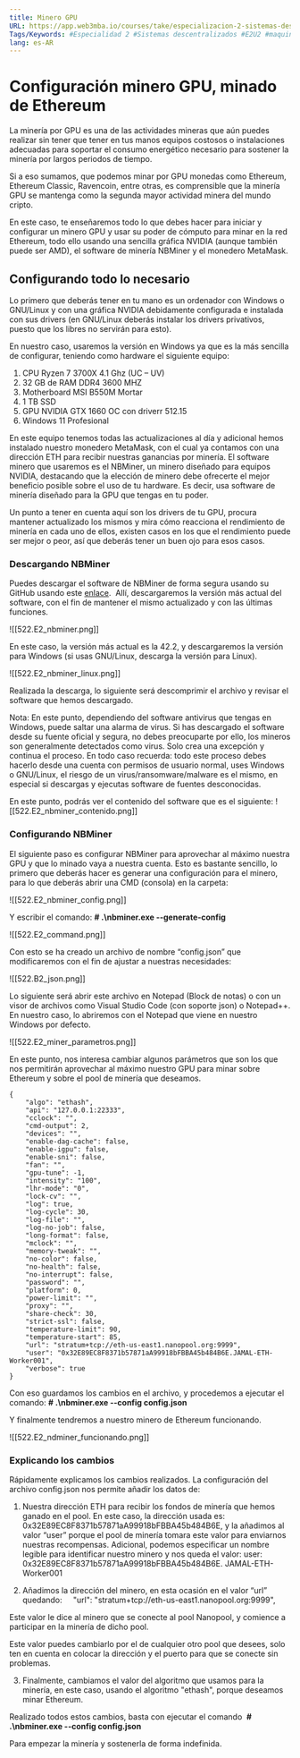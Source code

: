 ```yaml
---
title: Minero GPU
URL: https://app.web3mba.io/courses/take/especializacion-2-sistemas-descentralizados/texts/37916924-5-minero-gpu
Tags/Keywords: #Especialidad 2 #Sistemas descentralizados #E2U2 #maquinaria para mineria #mineria #gpu #ethereum
lang: es-AR
---
```

# Configuración minero GPU,  minado de Ethereum
La minería por GPU es una de las actividades mineras que aún puedes realizar sin tener que tener en tus manos equipos costosos o instalaciones adecuadas para soportar el consumo energético necesario para sostener la minería por largos periodos de tiempo.

Si a eso sumamos, que podemos minar por GPU monedas como Ethereum, Ethereum Classic, Ravencoin, entre otras, es comprensible que la minería GPU se mantenga como la segunda mayor actividad minera del mundo cripto.

En este caso, te enseñaremos todo lo que debes hacer para iniciar y configurar un minero GPU y usar su poder de cómputo para minar en la red Ethereum, todo ello usando una sencilla gráfica NVIDIA (aunque también puede ser AMD), el software de minería NBMiner y el monedero MetaMask. 

## Configurando todo lo necesario
Lo primero que deberás tener en tu mano es un ordenador con Windows o GNU/Linux y con una gráfica NVIDIA debidamente configurada e instalada con sus drivers (en GNU/Linux deberás instalar los drivers privativos, puesto que los libres no servirán para esto).

En nuestro caso, usaremos la versión en Windows ya que es la más sencilla de configurar, teniendo como hardware el siguiente equipo:
1. CPU Ryzen 7 3700X 4.1 Ghz (UC – UV)
2. 32 GB de RAM DDR4 3600 MHZ
3. Motherboard MSI B550M Mortar
4. 1 TB SSD
5. GPU NVIDIA GTX 1660 OC con driverr 512.15
6. Windows 11 Profesional

En este equipo tenemos todas las actualizaciones al día y adicional hemos instalado nuestro monedero MetaMask, con el cual ya contamos con una dirección ETH para recibir nuestras ganancias por minería. El software minero que usaremos es el NBMiner, un minero diseñado para equipos NVIDIA, destacando que la elección de minero debe ofrecerte el mejor beneficio posible sobre el uso de tu hardware. Es decir, usa software de minería diseñado para la GPU que tengas en tu poder.

Un punto a tener en cuenta aquí son los drivers de tu GPU, procura mantener actualizado los mismos y mira cómo reacciona el rendimiento de minería en cada uno de ellos, existen casos en los que el rendimiento puede ser mejor o peor, así que deberás tener un buen ojo para esos casos. 

### Descargando NBMiner
Puedes descargar el software de NBMiner de forma segura usando su GitHub usando este [enlace](https://github.com/NebuTech/NBMiner).  Allí, descargaremos la versión más actual del software, con el fin de mantener el mismo actualizado y con las últimas funciones. 

![[522.E2_nbminer.png]]

En este caso, la versión más actual es la 42.2, y descargaremos la versión para Windows (si usas GNU/Linux, descarga la versión para Linux). 

![[522.E2_nbminer_linux.png]]

Realizada la descarga, lo siguiente será descomprimir el archivo y revisar el software que hemos descargado. 

Nota: En este punto, dependiendo del software antivirus que tengas en Windows, puede saltar una alarma de virus. Si has descargado el software desde su fuente oficial y segura, no debes preocuparte por ello, los mineros son generalmente detectados como virus. Solo crea una excepción y continua el proceso. En todo caso recuerda: todo este proceso debes hacerlo desde una cuenta con permisos de usuario normal, uses Windows o GNU/Linux, el riesgo de un virus/ransomware/malware es el mismo, en especial si descargas y ejecutas software de fuentes desconocidas.  

En este punto, podrás ver el contenido del software que es el siguiente:
![[522.E2_nbminer_contenido.png]]

### Configurando NBMiner
El siguiente paso es configurar NBMiner para aprovechar al máximo nuestra GPU y que lo minado vaya a nuestra cuenta. Esto es bastante sencillo, lo primero que deberás hacer es generar una configuración para el minero, para lo que deberás abrir una CMD (consola) en la carpeta:

![[522.E2_nbminer_config.png]]

Y escribir el comando:
**# .\nbminer.exe --generate-config**

![[522.E2_command.png]]

Con esto se ha creado un archivo de nombre “config.json” que modificaremos con el fin de ajustar a nuestras necesidades:

![[522.B2_json.png]]
  
Lo siguiente será abrir este archivo en Notepad (Block de notas) o con un visor de archivos como Visual Studio Code (con soporte json) o Notepad++. En nuestro caso, lo abriremos con el Notepad que viene en nuestro Windows por defecto.

![[522.E2_miner_parametros.png]]

En este punto, nos interesa cambiar algunos parámetros que son los que nos permitirán aprovechar al máximo nuestro GPU para minar sobre Ethereum y sobre el pool de minería que deseamos. 
```
{
    "algo": "ethash",
    "api": "127.0.0.1:22333",
    "cclock": "",
    "cmd-output": 2,
    "devices": "",
    "enable-dag-cache": false,
    "enable-igpu": false,
    "enable-sni": false,
    "fan": "",
    "gpu-tune": -1,
    "intensity": "100",
    "lhr-mode": "0",
    "lock-cv": "",
    "log": true, 
    "log-cycle": 30,
    "log-file": "",
    "log-no-job": false,
    "long-format": false,
    "mclock": "",
    "memory-tweak": "",
    "no-color": false,
    "no-health": false,
    "no-interrupt": false,
    "password": "",
    "platform": 0,
    "power-limit": "",
    "proxy": "",
    "share-check": 30,
    "strict-ssl": false,
    "temperature-limit": 90,
    "temperature-start": 85,
    "url": "stratum+tcp://eth-us-east1.nanopool.org:9999",
    "user": "0x32E89EC8F8371b57871aA99918bFBBA45b484B6E.JAMAL-ETH-Worker001",
    "verbose": true
}
```

Con eso guardamos los cambios en el archivo, y procedemos a ejecutar el comando:
**# .\nbminer.exe --config config.json**

Y finalmente tendremos a nuestro minero de Ethereum funcionando. 

![[522.E2_ndminer_funcionando.png]]

### Explicando los cambios
Rápidamente explicamos los cambios realizados. La configuración del archivo config.json nos permite añadir los datos de:
1. Nuestra dirección ETH para recibir los fondos de minería que hemos ganado en el pool. En este caso, la dirección usada es: 0x32E89EC8F8371b57871aA99918bFBBA45b484B6E, y la añadimos al valor “user” porque el pool de minería tomara este valor para enviarnos nuestras recompensas. Adicional, podemos especificar un nombre legible para identificar nuestro minero y nos queda el valor:
user: 0x32E89EC8F8371b57871aA99918bFBBA45b484B6E. JAMAL-ETH-Worker001

2. Añadimos la dirección del minero, en esta ocasión en el valor “url” quedando:
    "url": "stratum+tcp://eth-us-east1.nanopool.org:9999",

Este valor le dice al minero que se conecte al pool Nanopool, y comience a participar en la minería de dicho pool. 

Este valor puedes cambiarlo por el de cualquier otro pool que desees, solo ten en cuenta en colocar la dirección y el puerto para que se conecte sin problemas. 

3. Finalmente, cambiamos el valor del algoritmo que usamos para la minería, en este caso, usando el algoritmo "ethash", porque deseamos minar Ethereum.

Realizado todos estos cambios, basta con ejecutar el comando 
**# .\nbminer.exe --config config.json**

Para empezar la minería y sostenerla de forma indefinida.